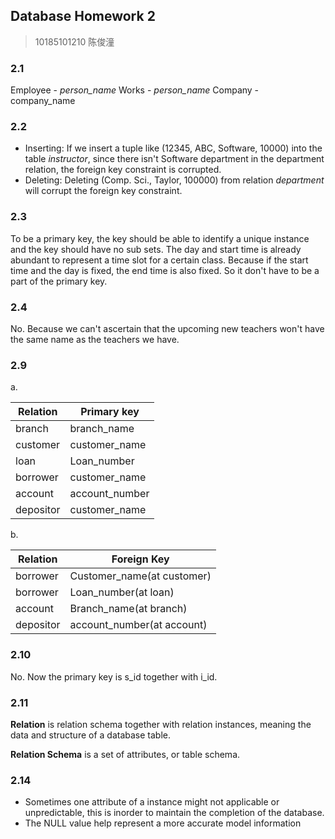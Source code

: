 ## Database Homework 2

> 10185101210 陈俊潼

### 2.1

Employee - *person_name*
Works - *person_name*
Company - company_name

### 2.2

- Inserting: If we insert a tuple like (12345, ABC, Software, 10000) into the table *instructor*, since there isn't Software department in the department relation, the foreign key constraint is corrupted.
- Deleting: Deleting (Comp. Sci., Taylor, 100000) from relation *department* will corrupt the foreign key constraint.

### 2.3

To be a primary key, the key should be able to identify a unique instance and the key should have no sub sets. The day and start time is already abundant to represent a time slot for a certain class. Because if the start time and the day is fixed, the end time is also fixed. So it don't have to be a part of the primary key.

### 2.4

No. Because we can't ascertain that the upcoming new teachers won't have the same name as the teachers we have.

### 2.9

a.

| Relation  | Primary key    |
| --------- | -------------- |
| branch    | branch_name    |
| customer  | customer_name  |
| loan      | Loan_number    |
| borrower  | customer_name  |
| account   | account_number |
| depositor | customer_name  |

b.

| Relation  | Foreign Key                |
| --------- | -------------------------- |
| borrower  | Customer_name(at customer) |
| borrower  | Loan_number(at loan)       |
| account   | Branch_name(at branch)     |
| depositor | account_number(at account) |

### 2.10

No. Now the primary key is s_id together with i_id.

### 2.11

**Relation** is relation schema together with relation instances, meaning the data and structure of a database table.

**Relation Schema** is a set of attributes, or table schema.

### 2.14

- Sometimes one attribute of a instance might not applicable or unpredictable, this is inorder to maintain the completion of the database.
- The NULL value help represent a more accurate model information

